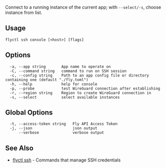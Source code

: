 Connect to a running instance of the current app; with `--select/-s`, choose instance from list.

## Usage

~~~
flyctl ssh console [<host>] [flags]
~~~

## Options

~~~
  -a, --app string       App name to operate on
  -C, --command string   command to run on SSH session
  -c, --config string    Path to an app config file or directory containing one (default "./fly.toml")
  -h, --help             help for console
  -p, --probe            test WireGuard connection after establishing
  -r, --region string    Region to create WireGuard connection in
  -s, --select           select available instances
~~~

## Global Options

~~~
  -t, --access-token string   Fly API Access Token
  -j, --json                  json output
      --verbose               verbose output
~~~

## See Also

* [flyctl ssh](/docs/flyctl/ssh/)	 - Commands that manage SSH credentials

